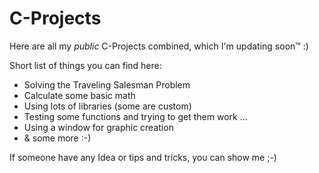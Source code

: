 # C-Projects

Here are all my *public* C-Projects combined, which I'm updating soon™ :)

Short list of things you can find here:

- Solving the Traveling Salesman Problem
- Calculate some basic math
- Using lots of libraries (some are custom)
- Testing some functions and trying to get them work ...
- Using a window for graphic creation
- & some more :-)

If someone have any Idea or tips and tricks, you can show me ;-)
